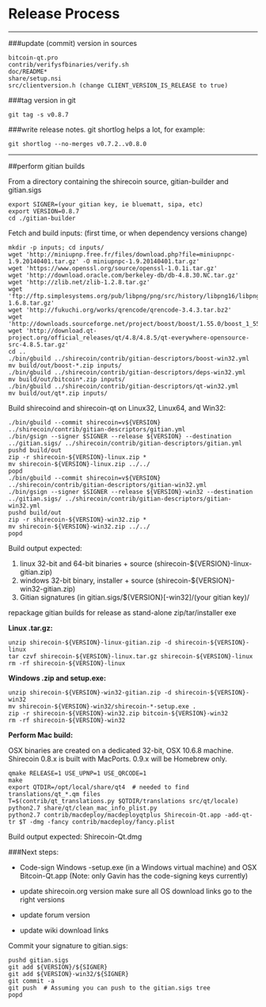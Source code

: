 Release Process
====================

* * *

###update (commit) version in sources


	bitcoin-qt.pro
	contrib/verifysfbinaries/verify.sh
	doc/README*
	share/setup.nsi
	src/clientversion.h (change CLIENT_VERSION_IS_RELEASE to true)

###tag version in git

	git tag -s v0.8.7

###write release notes. git shortlog helps a lot, for example:

	git shortlog --no-merges v0.7.2..v0.8.0

* * *

##perform gitian builds

 From a directory containing the shirecoin source, gitian-builder and gitian.sigs
  
	export SIGNER=(your gitian key, ie bluematt, sipa, etc)
	export VERSION=0.8.7
	cd ./gitian-builder

 Fetch and build inputs: (first time, or when dependency versions change)

	mkdir -p inputs; cd inputs/
	wget 'http://miniupnp.free.fr/files/download.php?file=miniupnpc-1.9.20140401.tar.gz' -O miniupnpc-1.9.20140401.tar.gz'
	wget 'https://www.openssl.org/source/openssl-1.0.1i.tar.gz'
	wget 'http://download.oracle.com/berkeley-db/db-4.8.30.NC.tar.gz'
	wget 'http://zlib.net/zlib-1.2.8.tar.gz'
	wget 'ftp://ftp.simplesystems.org/pub/libpng/png/src/history/libpng16/libpng-1.6.8.tar.gz'
	wget 'http://fukuchi.org/works/qrencode/qrencode-3.4.3.tar.bz2'
	wget 'http://downloads.sourceforge.net/project/boost/boost/1.55.0/boost_1_55_0.tar.bz2'
	wget 'http://download.qt-project.org/official_releases/qt/4.8/4.8.5/qt-everywhere-opensource-src-4.8.5.tar.gz'
	cd ..
	./bin/gbuild ../shirecoin/contrib/gitian-descriptors/boost-win32.yml
	mv build/out/boost-*.zip inputs/
	./bin/gbuild ../shirecoin/contrib/gitian-descriptors/deps-win32.yml
	mv build/out/bitcoin*.zip inputs/
	./bin/gbuild ../shirecoin/contrib/gitian-descriptors/qt-win32.yml
	mv build/out/qt*.zip inputs/

 Build shirecoind and shirecoin-qt on Linux32, Linux64, and Win32:
  
	./bin/gbuild --commit shirecoin=v${VERSION} ../shirecoin/contrib/gitian-descriptors/gitian.yml
	./bin/gsign --signer $SIGNER --release ${VERSION} --destination ../gitian.sigs/ ../shirecoin/contrib/gitian-descriptors/gitian.yml
	pushd build/out
	zip -r shirecoin-${VERSION}-linux.zip *
	mv shirecoin-${VERSION}-linux.zip ../../
	popd
	./bin/gbuild --commit shirecoin=v${VERSION} ../shirecoin/contrib/gitian-descriptors/gitian-win32.yml
	./bin/gsign --signer $SIGNER --release ${VERSION}-win32 --destination ../gitian.sigs/ ../shirecoin/contrib/gitian-descriptors/gitian-win32.yml
	pushd build/out
	zip -r shirecoin-${VERSION}-win32.zip *
	mv shirecoin-${VERSION}-win32.zip ../../
	popd

  Build output expected:

  1. linux 32-bit and 64-bit binaries + source (shirecoin-${VERSION}-linux-gitian.zip)
  2. windows 32-bit binary, installer + source (shirecoin-${VERSION}-win32-gitian.zip)
  3. Gitian signatures (in gitian.sigs/${VERSION}[-win32]/(your gitian key)/

repackage gitian builds for release as stand-alone zip/tar/installer exe

**Linux .tar.gz:**

	unzip shirecoin-${VERSION}-linux-gitian.zip -d shirecoin-${VERSION}-linux
	tar czvf shirecoin-${VERSION}-linux.tar.gz shirecoin-${VERSION}-linux
	rm -rf shirecoin-${VERSION}-linux

**Windows .zip and setup.exe:**

	unzip shirecoin-${VERSION}-win32-gitian.zip -d shirecoin-${VERSION}-win32
	mv shirecoin-${VERSION}-win32/shirecoin-*-setup.exe .
	zip -r shirecoin-${VERSION}-win32.zip bitcoin-${VERSION}-win32
	rm -rf shirecoin-${VERSION}-win32

**Perform Mac build:**

  OSX binaries are created on a dedicated 32-bit, OSX 10.6.8 machine.
  Shirecoin 0.8.x is built with MacPorts.  0.9.x will be Homebrew only.

	qmake RELEASE=1 USE_UPNP=1 USE_QRCODE=1
	make
	export QTDIR=/opt/local/share/qt4  # needed to find translations/qt_*.qm files
	T=$(contrib/qt_translations.py $QTDIR/translations src/qt/locale)
	python2.7 share/qt/clean_mac_info_plist.py
	python2.7 contrib/macdeploy/macdeployqtplus Shirecoin-Qt.app -add-qt-tr $T -dmg -fancy contrib/macdeploy/fancy.plist

 Build output expected: Shirecoin-Qt.dmg

###Next steps:

* Code-sign Windows -setup.exe (in a Windows virtual machine) and
  OSX Bitcoin-Qt.app (Note: only Gavin has the code-signing keys currently)

* update shirecoin.org version
  make sure all OS download links go to the right versions

* update forum version

* update wiki download links

Commit your signature to gitian.sigs:

	pushd gitian.sigs
	git add ${VERSION}/${SIGNER}
	git add ${VERSION}-win32/${SIGNER}
	git commit -a
	git push  # Assuming you can push to the gitian.sigs tree
	popd

